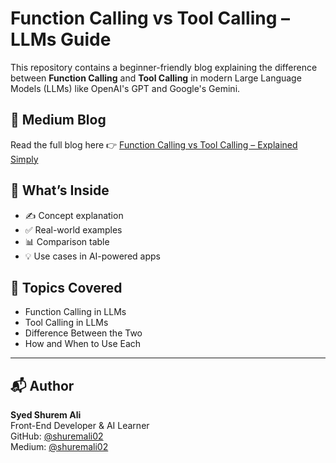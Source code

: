 # Function Calling vs Tool Calling – LLMs Guide

This repository contains a beginner-friendly blog explaining the difference between **Function Calling** and **Tool Calling** in modern Large Language Models (LLMs) like OpenAI's GPT and Google's Gemini.

## 📘 Medium Blog

Read the full blog here 👉 [Function Calling vs Tool Calling – Explained Simply](https://medium.com/@shuremsyed41/function-calling-vs-tool-calling-in-llms-a-beginner-friendly-guide-2d9d7cbee261)

## 📂 What’s Inside

- ✍️ Concept explanation
- ✅ Real-world examples
- 📊 Comparison table
- 💡 Use cases in AI-powered apps

## 📌 Topics Covered

- Function Calling in LLMs
- Tool Calling in LLMs
- Difference Between the Two
- How and When to Use Each

---

## 📬 Author

**Syed Shurem Ali**  
Front-End Developer & AI Learner  
GitHub: [@shuremali02](https://github.com/shuremali02)  
Medium: [@shuremali02](https://medium.com/@shuremali02)
